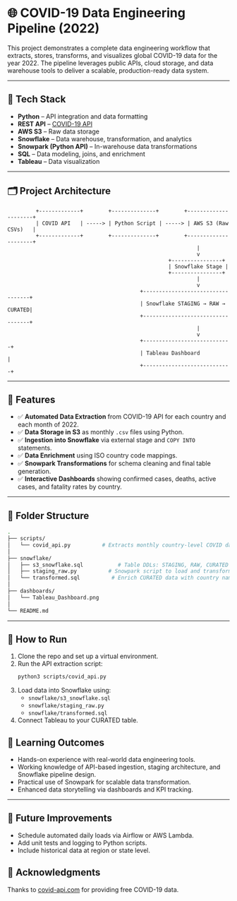 
# 🌐 COVID-19 Data Engineering Pipeline (2022)

This project demonstrates a complete data engineering workflow that extracts, stores, transforms, and visualizes global COVID-19 data for the year 2022. The pipeline leverages public APIs, cloud storage, and data warehouse tools to deliver a scalable, production-ready data system.

---

## 🔧 Tech Stack

- **Python** – API integration and data formatting
- **REST API** – [COVID-19 API](https://covid-api.com/api/reports/total)
- **AWS S3** – Raw data storage
- **Snowflake** – Data warehouse, transformation, and analytics
- **Snowpark (Python API)** – In-warehouse data transformations
- **SQL** – Data modeling, joins, and enrichment
- **Tableau** – Data visualization

---

## 🗂️ Project Architecture

```
         +-------------+        +--------------+        +---------------------+
         | COVID API   | -----> | Python Script | -----> | AWS S3 (Raw CSVs)   |
         +-------------+        +--------------+        +---------------------+
                                                            |
                                                            v
                                                   +----------------+
                                                   | Snowflake Stage |
                                                   +----------------+
                                                            |
                                                            v
                                          +----------------------------------+
                                          | Snowflake STAGING → RAW → CURATED|
                                          +----------------------------------+
                                                            |
                                                            v
                                          +----------------------------+
                                          | Tableau Dashboard          |
                                          +----------------------------+
```

---

## 🧪 Features

- ✅ **Automated Data Extraction** from COVID-19 API for each country and each month of 2022.
- ✅ **Data Storage in S3** as monthly `.csv` files using Python.
- ✅ **Ingestion into Snowflake** via external stage and `COPY INTO` statements.
- ✅ **Data Enrichment** using ISO country code mappings.
- ✅ **Snowpark Transformations** for schema cleaning and final table generation.
- ✅ **Interactive Dashboards** showing confirmed cases, deaths, active cases, and fatality rates by country.

---

## 📁 Folder Structure

```bash
.
├── scripts/
│   └── covid_api.py          # Extracts monthly country-level COVID data to AWS S3
│
├── snowflake/
│   ├── s3_snowflake.sql           # Table DDLs: STAGING, RAW, CURATED
│   ├── staging_raw.py          # Snowpark script to load and transform data
│   └── transformed.sql          # Enrich CURATED data with country names
│
├── dashboards/
│   └── Tableau_Dashboard.png      
│
└── README.md
```

---

## 🚀 How to Run

1. Clone the repo and set up a virtual environment.
2. Run the API extraction script:
   ```bash
   python3 scripts/covid_api.py
   ```
3. Load data into Snowflake using:
   - `snowflake/s3_snowflake.sql`
   - `snowflake/staging_raw.py`
   - `snowflake/transformed.sql`
4. Connect Tableau to your CURATED table.



## 📌 Learning Outcomes

- Hands-on experience with real-world data engineering tools.
- Working knowledge of API-based ingestion, staging architecture, and Snowflake pipeline design.
- Practical use of Snowpark for scalable data transformation.
- Enhanced data storytelling via dashboards and KPI tracking.

---

## 🧠 Future Improvements

- Schedule automated daily loads via Airflow or AWS Lambda.
- Add unit tests and logging to Python scripts.
- Include historical data at region or state level.


## 🙌 Acknowledgments

Thanks to [covid-api.com](https://covid-api.com) for providing free COVID-19 data.

